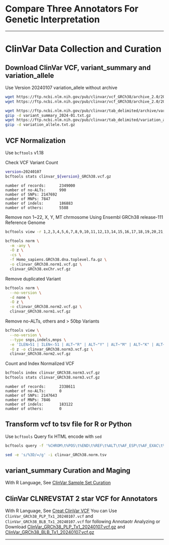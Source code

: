 # Compare Three Annotators For Genetic Interpretation

---

# ClinVar Data Collection and Curation

## Download ClinVar VCF, variant_summary and variation_allele

Use Version 20240107
variation_allele without archive
```bash
wget https://ftp.ncbi.nlm.nih.gov/pub/clinvar/vcf_GRCh38/archive_2.0/2024/clinvar_20240107.vcf.gz
wget https://ftp.ncbi.nlm.nih.gov/pub/clinvar/vcf_GRCh38/archive_2.0/2024/clinvar_20240107.vcf.gz.tbi

wget https://ftp.ncbi.nlm.nih.gov/pub/clinvar/tab_delimited/archive/variant_summary_2024-01.txt.gz
gzip -d variant_summary_2024-01.txt.gz
wget https://ftp.ncbi.nlm.nih.gov/pub/clinvar/tab_delimited/variation_allele.txt.gz
gzip -d variation_allele.txt.gz
```

## VCF Normalization
Use `bcftools` v1.18

Check VCF Variant Count

```bash
version=20240107
bcftools stats clinvar_${version}_GRCh38.vcf.gz
```

```
number of records:      2349000
number of no-ALTs:      990
number of SNPs: 2147692
number of MNPs: 7847
number of indels:       186883
number of others:       5588
```

Remove non 1~22, X, Y, MT chrmosome
Using Ensembl GRCh38 release-111 Reference Genome

```bash
bcftools view -r 1,2,3,4,5,6,7,8,9,10,11,12,13,14,15,16,17,18,19,20,21,22,X,Y,MT  -O z -o clinvar_GRCh38.exChr.vcf.gz clinvar_${version}_GRCh38.vcf.gz

bcftools norm \
  -m -any \
  -O z \
  -cs \
  -f Homo_sapiens.GRCh38.dna.toplevel.fa.gz \
  -o clinvar_GRCh38.norm1.vcf.gz \
  clinvar_GRCh38.exChr.vcf.gz

```

Remove duplicated Variant
```bash
bcftools norm \
  --no-version \
  -d none \
  -O z \
  -o clinvar_GRCh38.norm2.vcf.gz \
  clinvar_GRCh38.norm1.vcf.gz
```

Remove no-ALTs, others and > 50bp Variants
```bash
bcftools view \
  --no-version \
  --type snps,indels,mnps \
  -e 'ILEN>51 | ILEN<-51 | ALT~"R" | ALT~"Y" | ALT~"M" | ALT~"K" | ALT~"S" | ALT~"W" | ALT~"H" | ALT~"B" | ALT~"V" | ALT~"D" | ALT~"N" | ALT~"*"' \
  -O z -o clinvar_GRCh38.norm3.vcf.gz \
  clinvar_GRCh38.norm2.vcf.gz
```

Count and Index Normalized VCF
```bash
bcftools index clinvar_GRCh38.norm3.vcf.gz
bcftools stats clinvar_GRCh38.norm3.vcf.gz
```
```
number of records:      2338611
number of no-ALTs:      0
number of SNPs: 2147643
number of MNPs: 7846
number of indels:       183122
number of others:       0
```

## Transform vcf to tsv file for R or Python
Use `bcftools` Query
fix HTML encode with `sed`
```bash
bcftools query -f '%CHROM\t%POS\t%END\t%REF\t%ALT\t%AF_ESP\t%AF_EXAC\t%AF_TGP\t%ALLELEID\t%CLNDN\t%CLNDNINCL\t%CLNDISDB\t%CLNDISDBINCL\t%CLNHGVS\t%CLNREVSTAT\t%CLNSIG\t%CLNSIGCONF\t%CLNSIGINCL\t%CLNVC\t%CLNVCSO\t%CLNVI\t%DBVARID\t%GENEINFO\t%MC\t%ORIGIN\t%RS\n' clinvar_GRCh38.norm3.vcf.gz > clinvar_GRCh38.norm.tsv

sed -e 's/%3D/=/g' -i clinvar_GRCh38.norm.tsv
```

## variant_summary Curation and Maging
With R Language, See [ClinVar Sample Set Curation](ClinVarSamplesetCuration.md)

## ClinVar CLNREVSTAT 2 star VCF for Annotators
With R Language, See [Creat ClinVar VCF](CreateClinVarVCF.md)
You can Use `ClinVar_GRCh38_PLP_Tx1_20240107.vcf` and `ClinVar_GRCh38_BLB_Tx1_20240107.vcf` for following Annotaotr Analyzing or Download [ClinVar_GRCh38_PLP_Tx1_20240107.vcf.gz](ClinVar_GRCh38_PLP_Tx1_20240107.vcf.gz) and [ClinVar_GRCh38_BLB_Tx1_20240107.vcf.gz](ClinVar_GRCh38_BLB_Tx1_20240107.vcf.gz) 

---





